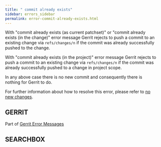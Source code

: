 ```yaml
---
title: " commit already exists"
sidebar: errors_sidebar
permalink: error-commit-already-exists.html
---
```

With "commit already exists (as current patchset)" or "commit already
exists (in the change)" error message Gerrit rejects to push a commit to
an existing change via `refs/changes/n` if the commit was already
successfully pushed to the change.

With "commit already exists (in the project)" error message Gerrit
rejects to push a commit to an existing change via `refs/changes/n` if
the commit was already successfully pushed to a change in project scope.

In any above case there is no new commit and consequently there is
nothing for Gerrit to do.

For further information about how to resolve this error, please refer to
[no new changes](error-no-new-changes.html).

## GERRIT

Part of [Gerrit Error Messages](error-messages.html)

## SEARCHBOX

